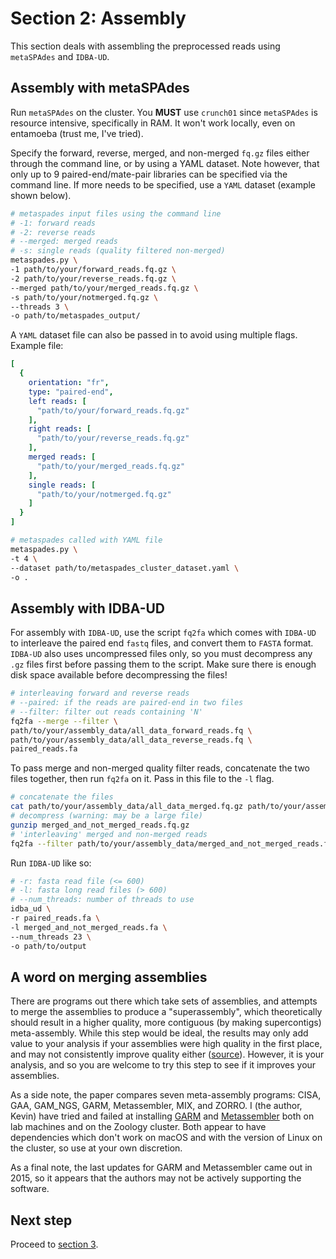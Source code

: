 # Section 2: Assembly

This section deals with assembling the preprocessed reads using `metaSPAdes` and `IDBA-UD`.

## Assembly with metaSPAdes

Run `metaSPAdes` on the cluster. You **MUST** use `crunch01` since `metaSPAdes` is resource intensive, specifically in RAM. It won't work locally, even on entamoeba	 (trust me, I've tried).

Specify the forward, reverse, merged, and non-merged `fq.gz` files either through the command line, or by using a YAML dataset. Note however, that only up to 9 paired-end/mate-pair libraries can be specified via the command line. If more needs to be specified, use a `YAML` dataset (example shown below).

```bash
# metaspades input files using the command line
# -1: forward reads
# -2: reverse reads
# --merged: merged reads
# -s: single reads (quality filtered non-merged)
metaspades.py \
-1 path/to/your/forward_reads.fq.gz \
-2 path/to/your/reverse_reads.fq.gz \
--merged path/to/your/merged_reads.fq.gz \
-s path/to/your/notmerged.fq.gz \
--threads 3 \
-o path/to/metaspades_output/
```

A `YAML` dataset file can also be passed in to avoid using multiple flags. Example file:

```yaml
[
  {
    orientation: "fr",
    type: "paired-end",
    left reads: [
      "path/to/your/forward_reads.fq.gz"
    ],
    right reads: [
      "path/to/your/reverse_reads.fq.gz" 
    ],
    merged reads: [
      "path/to/your/merged_reads.fq.gz"
    ],
    single reads: [
      "path/to/your/notmerged.fq.gz"
    ]
  }
]
```

```bash
# metaspades called with YAML file
metaspades.py \
-t 4 \
--dataset path/to/metaspades_cluster_dataset.yaml \
-o . 
```

## Assembly with IDBA-UD 

For assembly with `IDBA-UD`, use the script `fq2fa` which comes with `IDBA-UD` to interleave the paired end `fastq` files, and convert them to `FASTA` format. `IDBA-UD` also uses uncompressed files only, so you must decompress any `.gz` files first before passing them to the script. Make sure there is enough disk space available before decompressing the files!

```bash
# interleaving forward and reverse reads
# --paired: if the reads are paired-end in two files
# --filter: filter out reads containing 'N'
fq2fa --merge --filter \
path/to/your/assembly_data/all_data_forward_reads.fq \
path/to/your/assembly_data/all_data_reverse_reads.fq \
paired_reads.fa
```

To pass merge and non-merged quality filter reads, concatenate the two files together, then run `fq2fa` on it. Pass in this file to the `-l` flag.

```bash
# concatenate the files
cat path/to/your/assembly_data/all_data_merged.fq.gz path/to/your/assembly_data/all_data_notmerged.fq.gz > merged_and_not_merged_reads.fq.gz
# decompress (warning: may be a large file)
gunzip merged_and_not_merged_reads.fq.gz
# 'interleaving' merged and non-merged reads
fq2fa --filter path/to/your/assembly_data/merged_and_not_merged_reads.fq merged_and_not_merged_reads.fa
```

Run `IDBA-UD` like so:

```bash
# -r: fasta read file (<= 600)
# -l: fasta long read files (> 600)
# --num_threads: number of threads to use
idba_ud \
-r paired_reads.fa \
-l merged_and_not_merged_reads.fa \
--num_threads 23 \
-o path/to/output
```

## A word on merging assemblies

There are programs out there which take sets of assemblies, and attempts to merge the assemblies to produce a "superassembly", which theoretically should result in a higher quality, more contiguous (by making supercontigs) meta-assembly. While this step would be ideal, the results may only add value to your analysis if your assemblies were high quality in the first place, and may not consistently improve quality either ([source][merging-assemblies-benchmark-link]). However, it is your analysis, and so you are welcome to try this step to see if it improves your assemblies. 

As a side note, the paper compares seven meta-assembly programs: CISA, GAA, GAM_NGS, GARM, Metassembler, MIX, and ZORRO. I (the author, Kevin) have tried and failed at installing [GARM][garm-link] and [Metassembler][metassembler-link] both on lab machines and on the Zoology cluster. Both appear to have dependencies which don't work on macOS and with the version of Linux on the cluster, so use at your own discretion.

As a final note, the last updates for GARM and Metassembler came out in 2015, so it appears that the authors may not be actively supporting the software.

## Next step

Proceed to [section 3][section3-link].

[section3-link]: ../section_3
[merging-assemblies-benchmark-link]: https://genomebiology.biomedcentral.com/articles/10.1186/s13059-017-1213-3
[garm-link]: http://garm-meta-assem.sourceforge.net/
[metassembler-link]: http://garm-meta-assem.sourceforge.net/
